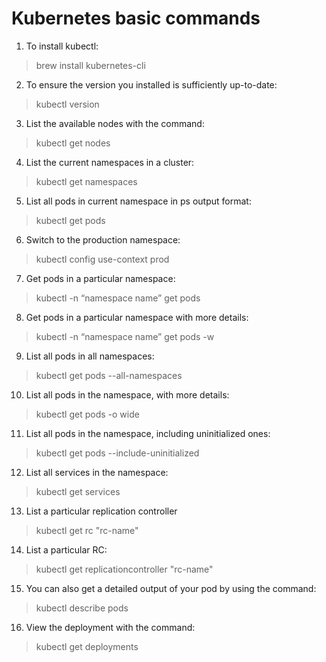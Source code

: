 # Kubernetes basic commands

1. To install kubectl:
  > brew install kubernetes-cli

2. To ensure the version you installed is sufficiently up-to-date:
  > kubectl version

3. List the available nodes with the command:
  > kubectl get nodes

4. List the current namespaces in a cluster: 
  > kubectl get namespaces

5. List all pods in current namespace in ps output format:
> kubectl get pods

6. Switch to the production namespace:
> kubectl config use-context prod

7. Get pods in a particular namespace:
> kubectl -n “namespace name” get pods

8. Get pods in a particular namespace with more details:
> kubectl -n “namespace name” get pods -w

9. List all pods in all namespaces:
> kubectl get pods --all-namespaces  

10. List all pods in the namespace, with more details:
> kubectl get pods -o wide         

11. List all pods in the namespace, including uninitialized ones:
> kubectl get pods --include-uninitialized      

12. List all services in the namespace:
> kubectl get services

13. List a particular replication controller
> kubectl get rc "rc-name"

14. List a particular RC:
> kubectl get replicationcontroller "rc-name"

15. You can also get a detailed output of your pod by using the command:
> kubectl describe pods

16. View the deployment with the command:
> kubectl get deployments
